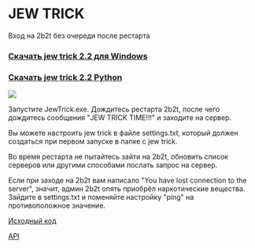 # JEW TRICK

Вход на 2b2t без очереди после рестарта

### [Скачать jew trick 2.2 для Windows](https://github.com/ZimnyCat/jewtrick-client/releases/download/2.2/jewtrick.exe)
### [Скачать jew trick 2.2 Python](https://github.com/ZimnyCat/jewtrick-client/releases/download/2.2/jewtrick-py.zip)
![](https://img.shields.io/github/downloads/ZimnyCat/jewtrick-client/total?style=flat-square)

Запустите JewTrick.exe. Дождитесь рестарта 2b2t, после чего дождитесь сообщения "JEW TRICK TIME!!!" и заходите на сервер.

Вы можете настроить jew trick в файле settings.txt, который должен создаться при первом запуске в папке с jew trick.

Во время рестарта не пытайтесь зайти на 2b2t, обновить список серверов или другими способами послать запрос на сервер.

Если при заходе на 2b2t вам написало "You have lost connection to the server", значит, админ 2b2t опять приобрёл наркотические вещества.
Зайдите в settings.txt и поменяйте настройку "ping" на противоположное значение.

[Исходный код](https://github.com/ZimnyCat/jewtrick-client)

[API](http://server.jewtrick.xyz/)
